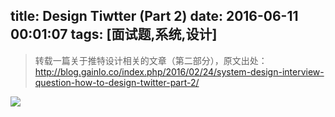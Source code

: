 title: Design Tiwtter (Part 2)
date: 2016-06-11 00:01:07
tags: [面试题,系统,设计]
---
> 转载一篇关于推特设计相关的文章（第二部分），原文出处：http://blog.gainlo.co/index.php/2016/02/24/system-design-interview-question-how-to-design-twitter-part-2/
<!-- more -->
![](http://7xi91i.com1.z0.glb.clouddn.com/2016%E5%8D%9A%E5%AE%A2FireShot%20Capture%2021%20-%20How%20to%20Design%20Twitter%20Part%202_%20-%20http___blog.gainlo.co_index.php_20.png)


